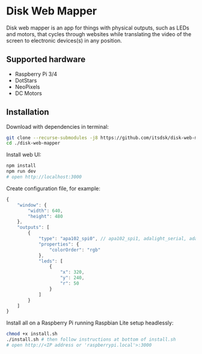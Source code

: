 # Disk Web Mapper

Disk web mapper is an app for things with physical outputs, such as LEDs and motors, that cycles through websites while translating the video of the screen to electronic devices(s) in any position.

## Supported hardware

* Raspberry Pi 3/4
* DotStars
* NeoPixels
* DC Motors

## Installation

Download with dependencies in terminal:

```bash
git clone --recurse-submodules -j8 https://github.com/itsdsk/disk-web-mapper.git
cd ./disk-web-mapper
```

Install web UI:

```bash
npm install
npm run dev
# open http://localhost:3000
```

Create configuration file, for example:

```javascript
{
    "window": {
        "width": 640,
        "height": 480
    },
    "outputs": [
        {
            "type": "apa102_spi0", // apa102_spi1, adalight_serial, adalight_uart, pwm_hw, pwm_gpio
            "properties": {
                "colorOrder": "rgb"
            },
            "leds": [
                {
                    "x": 320,
                    "y": 240,
                    "r": 50
                }
            ]
        }
    ]
}
```

Install all on a Raspberry Pi running Raspbian Lite setup headlessly:

```bash
chmod +x install.sh
./install.sh # then follow instructions at bottom of install.sh
# open http://<IP address or 'raspberrypi.local'>:3000
```